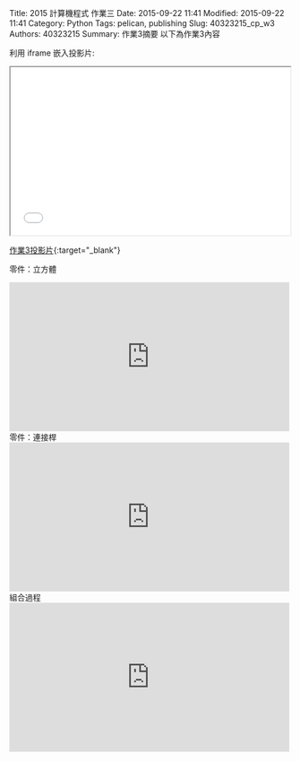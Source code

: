 Title: 2015 計算機程式 作業三
Date: 2015-09-22 11:41
Modified: 2015-09-22 11:41
Category: Python
Tags: pelican, publishing
Slug: 40323215_cp_w3
Authors: 40323215
Summary: 作業3摘要
以下為作業3內容

利用 iframe 嵌入投影片:

<iframe src="40323215_cp_w3.html" width="500" height="300"></iframe>

[作業3投影片](40323215_cp_w3.html){:target="_blank"}

零件：立方體

<iframe src="https://player.vimeo.com/video/151344985" width="500" height="266" frameborder="0" webkitallowfullscreen mozallowfullscreen allowfullscreen></iframe>  
<br/>
零件：連接桿

<iframe src="https://player.vimeo.com/video/151344982" width="500" height="266" frameborder="0" webkitallowfullscreen mozallowfullscreen allowfullscreen></iframe>  
<br/>
組合過程

<iframe src="https://player.vimeo.com/video/151344984" width="500" height="266" frameborder="0" webkitallowfullscreen mozallowfullscreen allowfullscreen></iframe>  

